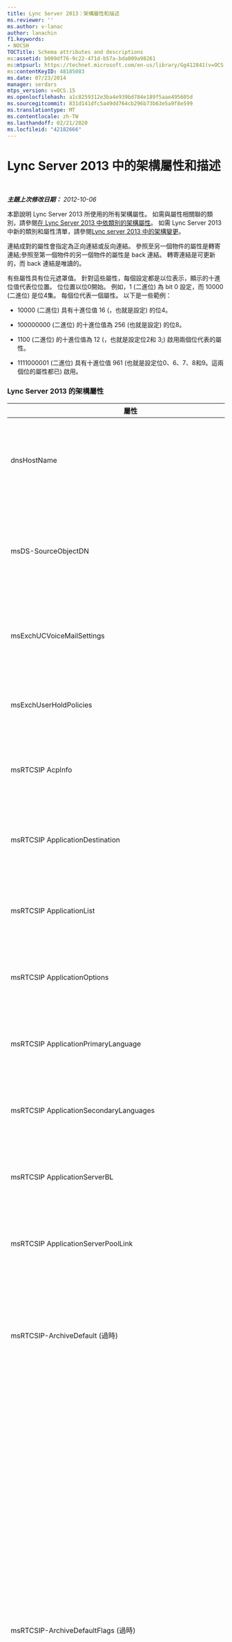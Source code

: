 ```yaml
---
title: Lync Server 2013：架構屬性和描述
ms.reviewer: ''
ms.author: v-lanac
author: lanachin
f1.keywords:
- NOCSH
TOCTitle: Schema attributes and descriptions
ms:assetid: b009df76-9c22-471d-b57a-bda009a98261
ms:mtpsurl: https://technet.microsoft.com/en-us/library/Gg412841(v=OCS.15)
ms:contentKeyID: 48185083
ms.date: 07/23/2014
manager: serdars
mtps_version: v=OCS.15
ms.openlocfilehash: a1c8259312e3ba4e939bd784e189f5aae495605d
ms.sourcegitcommit: 831d141dfc5a49dd764cb296b73b63e5a9f8e599
ms.translationtype: MT
ms.contentlocale: zh-TW
ms.lasthandoff: 02/21/2020
ms.locfileid: "42182666"
---
```

<div data-xmlns="http://www.w3.org/1999/xhtml">

<div class="topic" data-xmlns="http://www.w3.org/1999/xhtml" data-msxsl="urn:schemas-microsoft-com:xslt" data-cs="https://msdn.microsoft.com/">

<div data-asp="https://msdn2.microsoft.com/asp">

# <a name="schema-attributes-and-descriptions-in-lync-server-2013"></a>Lync Server 2013 中的架構屬性和描述

</div>

<div id="mainSection">

<div id="mainBody">

<span> </span>

_**主題上次修改日期：** 2012-10-06_

本節說明 Lync Server 2013 所使用的所有架構屬性。 如需與屬性相關聯的類別，請參閱[在 Lync Server 2013 中依類別的架構屬性](lync-server-2013-schema-attributes-by-class.md)。 如需 Lync Server 2013 中新的類別和屬性清單，請參閱[Lync server 2013 中的架構變更](lync-server-2013-schema-changes-in-lync-server-2013.md)。

連結成對的屬性會指定為正向連結或反向連結。 參照至另一個物件的屬性是轉寄連結;參照至第一個物件的另一個物件的屬性是 back 連結。 轉寄連結是可更新的，而 back 連結是唯讀的。

有些屬性具有位元遮罩值。 針對這些屬性，每個設定都是以位表示，顯示的十進位值代表位位置。 位位置以位0開始。 例如，1 (二進位) 為 bit 0 設定，而 10000 (二進位) 是位4集。 每個位代表一個屬性。 以下是一些範例：

  - 10000 (二進位) 具有十進位值 16 (，也就是設定) 的位4。

  - 100000000 (二進位) 的十進位值為 256 (也就是設定) 的位8。

  - 1100 (二進位) 的十進位值為 12 (，也就是設定位2和 3;) 啟用兩個位代表的屬性。

  - 1111000001 (二進位) 具有十進位值 961 (也就是設定位0、6、7、8和9。這兩個位的屬性都已) 啟用。

<div id="sectionSection0" class="section">

### <a name="schema-attributes-for-lync-server-2013"></a>Lync Server 2013 的架構屬性

<table>
<colgroup>
<col style="width: 33%" />
<col style="width: 33%" />
<col style="width: 33%" />
</colgroup>
<thead>
<tr class="header">
<th>屬性</th>
<th>描述</th>
<th>註解</th>
</tr>
</thead>
<tbody>
<tr class="odd">
<td><p>dnsHostName</p></td>
<td><p>現在與<strong>MsRTCSIP 集</strong>區及<strong>msRTCSIP MonitoringServer</strong>類別相關聯之 Active Directory 網域服務中的現有屬性。 此屬性會指定集區或監控伺服器的完整功能變數名稱 (FQDN) 。</p>
<p>每個區段的有效值為63個字元;整個 FQDN 的有效值為255個字元。</p></td>
<td><p>Microsoft Office Live 通訊伺服器2005中的新功能。</p></td>
</tr>
<tr class="even">
<td><p>msDS-SourceObjectDN</p></td>
<td><p>此屬性包含另一個樹系中物件的辨識名稱 (DN) 的字串標記法，該物件會對應至此物件。 此屬性用於通訊群組擴充和自動出勤。 此屬性是在 Windows Server 2003 R2 的預設 Active Directory 架構中定義的。</p>
<p>為了避免需要將 AD DS 升級為 Windows Server 2003 R2，Active Directory 架構準備會以此屬性定義延伸 Windows Server 2003 架構。</p></td>
<td><p>Microsoft Office 通訊伺服器2007的新增功能。</p></td>
</tr>
<tr class="odd">
<td><p>msExchUCVoiceMailSettings</p></td>
<td><p>此多重值屬性包含語音信箱設定。 此屬性與 Exchange 整合通訊 (UM) 共用。</p></td>
<td><p>Microsoft Lync Server 2010 中的新功能。</p></td>
</tr>
<tr class="even">
<td><p>msExchUserHoldPolicies</p></td>
<td><p>此多重值屬性包含適用于使用者之保留原則的識別碼。 保留原則會在保留期間保留使用者的信箱專案。 此屬性與 Exchange 2013 共用。</p></td>
<td><p>Lync Server 2013 的新增功能。</p></td>
</tr>
<tr class="odd">
<td><p>msRTCSIP AcpInfo</p></td>
<td><p>此屬性會儲存使用者的音訊會議提供者資訊。</p></td>
<td><p>Lync Server 2010 的新增功能。</p></td>
</tr>
<tr class="even">
<td><p>msRTCSIP ApplicationDestination</p></td>
<td><p>此屬性指向應用程式連絡人的信任服務專案。</p></td>
<td><p>Microsoft Office 通訊伺服器 2007 R2 中的新功能。</p></td>
</tr>
<tr class="odd">
<td><p>msRTCSIP ApplicationList</p></td>
<td><p>此屬性包含應用程式伺服器上的主控應用程式清單。</p></td>
<td><p>Office 通訊伺服器 2007 R2 中的新功能。</p></td>
</tr>
<tr class="even">
<td><p>msRTCSIP ApplicationOptions</p></td>
<td><p>此屬性會指定應用程式連絡人的選項。</p></td>
<td><p>Office 通訊伺服器 2007 R2 中的新功能。</p></td>
</tr>
<tr class="odd">
<td><p>msRTCSIP ApplicationPrimaryLanguage</p></td>
<td><p>此屬性包含應用程式連絡人的主要語言。</p></td>
<td><p>Office 通訊伺服器 2007 R2 中的新功能。</p></td>
</tr>
<tr class="even">
<td><p>msRTCSIP ApplicationSecondaryLanguages</p></td>
<td><p>此多重值屬性包含應用程式連絡人的次要語言。</p></td>
<td><p>Office 通訊伺服器 2007 R2 中的新功能。</p></td>
</tr>
<tr class="odd">
<td><p>msRTCSIP ApplicationServerBL</p></td>
<td><p>此屬性包含隸屬于此集區的應用程式伺服器清單。 此反向連結屬性的對應正向連結是<strong>msRTCSIP-ApplicationServerPoolLink</strong>。</p></td>
<td><p>Office 通訊伺服器 2007 R2 中的新功能。</p></td>
</tr>
<tr class="even">
<td><p>msRTCSIP ApplicationServerPoolLink</p></td>
<td><p>此屬性指向此應用程式伺服器所屬的集區。 這是轉寄連結。 對應的 [反向] 連結是<strong>msRTCSIP-ApplicationServerBL</strong>。</p></td>
<td><p>Office 通訊伺服器 2007 R2 中的新功能。</p></td>
</tr>
<tr class="odd">
<td><p>msRTCSIP-ArchiveDefault (過時) </p></td>
<td><p>-</p></td>
<td><p>在即時通訊伺服器2005中新增。</p>
<p>在 Office 通訊伺服器2007中已過時。</p></td>
</tr>
<tr class="even">
<td><p>msRTCSIP-ArchiveDefaultFlags (過時) </p></td>
<td><p>此屬性指定樹系界限內的全域預設值，以封存所有使用者通訊。 這是由封存代理程式層強制執行。 此屬性的值範圍如下：</p>
<ul>
<li><p><strong>TRUE</strong>：封存所有使用者</p></li>
<li><p><strong>FALSE</strong>：不封存所有使用者</p></li>
</ul>
<p>此屬性會在樹系界限內，全域控制如何封存內部網路中的使用者通訊。</p>
<p><strong>即時通訊伺服器2005行為 (現已撤銷) </strong></p>
<p>此屬性的值範圍如下：</p>
<ul>
<li><p>0：封存郵件本文 [位 0]</p></li>
<li><p>1：不要封存郵件本文 [位 0]</p></li>
</ul>
<p><strong>Office 通訊伺服器2007行為</strong></p>
<p>此屬性的值範圍如下：</p>
<ul>
<li><p>0： ArchiveFederationDefaultWithoutBody (撤銷) </p></li>
<li><p>1-2： ArchiveInternalCommunications</p></li>
<li><p>3-4： ArchiveFederatedCommunications</p></li>
<li><p>5： RecordPresenceRegistrations</p></li>
<li><p>6： RecordIMCallDetails</p></li>
<li><p>7： RecordGroupIMCallDetails</p></li>
<li><p>8： RecordFileTransferInstances</p></li>
<li><p>9： RecordAudioCallDetails</p></li>
<li><p>10： RecordVideoCallDetails</p></li>
<li><p>11： RecordRemoteAssistanceCallDetails</p></li>
<li><p>12： RecordApplicationSharingDetails</p></li>
<li><p>13： RecordMeetingInstantiations</p></li>
<li><p>14： RecordMeetingJoins</p></li>
<li><p>15： RecordDataJoins</p></li>
<li><p>16： RecordAVJoins</p></li>
</ul></td>
<td><p>在即時通訊伺服器2005中新增。</p>
<p>在 Lync Server 2010 中已過時。</p></td>
</tr>
<tr class="odd">
<td><p>msRTCSIP-ArchiveFederationDefault (過時) </p></td>
<td><p>-</p></td>
<td><p>在即時通訊伺服器2005中新增。</p>
<p>在 Office 通訊伺服器2007中已過時。</p></td>
</tr>
<tr class="even">
<td><p>msRTCSIP-ArchiveFederationDefaultFlags (過時) </p></td>
<td><p>-</p></td>
<td><p>在即時通訊伺服器2005中新增。</p>
<p>在 Office 通訊伺服器2007中已過時。</p></td>
</tr>
<tr class="odd">
<td><p>msRTCSIP ArchivingEnabled</p></td>
<td><p>此屬性是一種整數，用來控制是否要封存單一使用者的通訊的位欄位。 此控制項是由封存代理程式層強制執行。 它會標示為進行通用類別目錄複寫。</p>
<p>此屬性的範圍是單一使用者或連絡人特有的。 在 Lync Server 中)  (和關聯位位置的有效值如下：</p>
<ul>
<li><p>0：不封存 (未設定任何位) </p></li>
<li><p>1：已撤銷 (位位置 0) </p></li>
<li><p>2：已撤銷 (位位置 1) </p></li>
<li><p>4：封存內部通訊 (位位置 2) </p></li>
<li><p>8：封存同盟通訊 (位位置 3) </p></li>
</ul>
<p>Live 迅 Server 2005 中先前有效的值如下：</p>
<ul>
<li><p>0：使用依下列優先順序<strong>msRTCSIP-ArchiveDefault</strong>和<strong>msRTCSIP-ArchiveFederation</strong>所定義的預設值：</p>
<ul>
<li><p>1：封存</p></li>
<li><p>2：不要封存</p></li>
<li><p>3：不含郵件內文的封存</p></li>
</ul></li>
</ul></td>
<td><p>在即時通訊伺服器2005中新增。</p></td>
</tr>
<tr class="even">
<td><p>msRTCSIP-ArchivingServerData (過時) </p></td>
<td><p>此屬性保留供日後使用。</p></td>
<td><p>在 Lync Server 2010 中已過時。</p></td>
</tr>
<tr class="odd">
<td><p>msRTCSIP-ArchivingServerVersion (過時) </p></td>
<td><p>此屬性會定義封存服務的版本。 此屬性是隨每個官方產品發行增加的 monotonously 增加整數類型。 可能的有效值為：</p>
<ul>
<li><p>未定義： Live 通訊伺服器2003</p>
<p>                 Live Communications Server 2005</p>
<p>                 Live Communications Server 2005 with SP1</p></li>
<li><p>3： Office 通訊伺服器2007</p></li>
<li><p>4： Office 通訊伺服器 2007 R2</p></li>
</ul></td>
<td><p>Office 通訊伺服器2007的新增功能。</p>
<p>在 Lync Server 2010 中已過時。</p></td>
</tr>
<tr class="even">
<td><p>msRTCSIP BackEndServer</p></td>
<td><p>此屬性指定集區後端伺服器的 FQDN。 因為每個集區只能有一個後端伺服器，所以這是單一值屬性。</p>
<p>每個區段的有效值為63個字元;整個 FQDN 的有效值為255個字元。</p></td>
<td><p>在即時通訊伺服器2005中新增。</p></td>
</tr>
<tr class="odd">
<td><p>msRTCSIP ConferenceDirectoryHomePool</p></td>
<td><p>此屬性包含主控會議目錄之集區的識別碼。</p></td>
<td><p>Office 通訊伺服器 2007 R2 中的新功能。</p></td>
</tr>
<tr class="even">
<td><p>msRTCSIP ConferenceDirectoryId</p></td>
<td><p>此屬性包含會議目錄的識別碼。</p></td>
<td><p>Office 通訊伺服器 2007 R2 中的新功能。</p></td>
</tr>
<tr class="odd">
<td><p>msRTCSIP ConferenceDirectoryTargetPool</p></td>
<td><p>此屬性包含會議目錄移動所在集區的識別碼。</p></td>
<td><p>Office 通訊伺服器 2007 R2 中的新功能。</p></td>
</tr>
<tr class="even">
<td><p>msRTCSIP-預設值</p></td>
<td><p>這個 Boolean 屬性定義電話使用方式是否為預設使用量。 如果此屬性設定為<strong>TRUE</strong>，則系統會使用電話的預設值，且無法由系統管理員刪除。 如果此屬性設為<strong>FALSE</strong>，則可刪除使用方式。</p></td>
<td><p>Office 通訊伺服器2007的新增功能。</p></td>
</tr>
<tr class="odd">
<td><p>msRTCSIP DefaultCWAExternalURL</p></td>
<td><p>此屬性會識別組織外部使用者的 Communicator Web Access URL。</p></td>
<td><p>Office 通訊伺服器 2007 R2 中的新功能。</p></td>
</tr>
<tr class="even">
<td><p>msRTCSIP DefaultCWAInternalURL</p></td>
<td><p>此屬性會識別組織內部使用者的 Communicator Web Access URL。</p></td>
<td><p>Office 通訊伺服器 2007 R2 中的新功能。</p></td>
</tr>
<tr class="odd">
<td><p>msRTCSIP-DefaultLocationProfileLink (過時) </p></td>
<td><p>這個單一值屬性包含指派給它的位置設定檔類別物件 (DN) 的辨識名稱。</p>
<p>轉寄連結：<strong>連結 ID 11036</strong></p>
<p>對應的反向連結<strong>msRTCSIP-ServerReferenceBL</strong>。</p></td>
<td><p>在 Lync Server 2010 中已過時。</p></td>
</tr>
<tr class="even">
<td><p>msRTCSIP-DefaultPolicy (過時) </p></td>
<td><p>這個布林值屬性指定原則是否為預設原則。 原則是設定為<strong>TRUE</strong>時的預設原則。</p></td>
<td><p>Office 通訊伺服器2007的新增功能</p>
<p>在 Lync Server 2010 中已過時。</p></td>
</tr>
<tr class="odd">
<td><p>msRTCSIP-DefaultRouteToEdgeProxy (過時) </p></td>
<td><p>此屬性指定執行 Access Edge service 之 Edge Server 的 FQDN （如果可以直接存取），或指定執行 Access Edge service 之伺服器集區的硬體負載平衡器的 FQDN。 如果執行 Access Edge service 的伺服器只能透過一或多個 Director 存取，則此屬性會指定 FQDN，並選擇性地指定 Director 或硬體負載平衡器服務 Director 集區的埠號碼。</p>
<p>每個區段的有效值為63個字元;整個 FQDN 的有效值為255個字元。</p></td>
<td><p>在即時通訊伺服器2005中新增。</p>
<p>在 Lync Server 2010 中已過時。</p></td>
</tr>
<tr class="even">
<td><p>msRTCSIP-DefaultRouteToEdgeProxyPort (過時) </p></td>
<td><p>此屬性代表應該用來連線至執行 Access Edge service 之伺服器的埠號碼。</p>
<p>有效的值是指定要使用的埠的整數值。 預設值為5061。</p></td>
<td><p>在即時通訊伺服器2005中新增。</p>
<p>在 Lync Server 2010 中已過時。</p></td>
</tr>
<tr class="odd">
<td><p>msRTCSIP-DefPresenceSubscriptionTimeout (過時) </p></td>
<td><p>此屬性代表預設的目前狀態訂閱超時期間。</p></td>
<td><p>在 Lync Server 2010 中已過時。</p></td>
</tr>
<tr class="even">
<td><p>msRTCSIP-DefRegistrationTimeout (過時) </p></td>
<td><p>此屬性代表預設的註冊超時視窗。</p></td>
<td><p>在 Lync Server 2010 中已過時。</p></td>
</tr>
<tr class="odd">
<td><p>msRTCSIP-DefRoamingDataSubscriptionTimeout (過時) </p></td>
<td><p>此屬性代表預設的漫遊資料訂閱超時視窗。</p></td>
<td><p>在 Lync Server 2010 中已過時。</p></td>
</tr>
<tr class="even">
<td><p>msRTCSIP DeploymentLocator</p></td>
<td><p>此屬性會用於分割的網域拓撲，並包含完整功能變數名稱 (FQDN) 。</p></td>
<td><p>Lync Server 2010 的新增功能。</p></td>
</tr>
<tr class="odd">
<td><p>msRTCSIP-Description (過時) </p></td>
<td><p>這個單一值的 UNICODE 字串屬性包含此電話路由或正常化規則的易記描述。</p></td>
<td><p>Office 通訊伺服器2007的新增功能。</p>
<p>在 Lync Server 2010 中已過時。</p></td>
</tr>
<tr class="even">
<td><p>msRTCSIP DomainData</p></td>
<td><p>此屬性保留供日後使用。</p></td>
<td><p>-</p></td>
</tr>
<tr class="odd">
<td><p>msRTCSIP-DomainName</p></td>
<td><p>此屬性代表針對註冊機構所設定的網域。</p></td>
<td><p>-</p></td>
</tr>
<tr class="even">
<td><p>msRTCSIP EdgeProxyData</p></td>
<td><p>此屬性保留供日後使用。</p></td>
<td><p>在即時通訊伺服器2005中新增。</p></td>
</tr>
<tr class="odd">
<td><p>msRTCSIP EdgeProxyFQDN</p></td>
<td><p>此屬性指定執行 Access Edge service 之伺服器的 FQDN。</p>
<p>每個區段的有效值為63個字元;整個 FQDN 的有效值為255個字元。</p></td>
<td><p>在即時通訊伺服器2005中新增。</p></td>
</tr>
<tr class="even">
<td><p>msRTCSIP-EnableBestEffortNotify (過時) </p></td>
<td><p>此屬性會控制伺服器是否會產生最佳的努力，以回應用戶端的訂閱要求 (BENOTIFY) 要求，而不是通知要求。 BENOTIFY 是對訂閱通知握手的效能擴充擴充，伺服器會產生 BENOTIFY 要求，而不是一般通知要求。 效能好處是 BENOTIFY 要求不需要用戶端的 200 OK 回應，因為 NOTIFY 要求會執行。</p>
<p>有效值為<strong>TRUE</strong>或<strong>FALSE</strong>。</p>
<div>

> [!NOTE]  
> 即時通訊伺服器2003不支援 BENOTIFY 要求。 若要與使用 live 迅 Server 2005 和協力廠商伺服器上執行的即時通訊伺服器2003伺服器 API 撰寫的伺服器應用程式互動，可將其值設為<STRONG>FALSE</STRONG>，以停用 BENOTIFY 要求。 BENOTIFY 目前不屬於 IETF (網際網路工程工作小組) SIP 標準化處理常式。


</div></td>
<td><p>在即時通訊伺服器2005中新增。</p>
<p>在 Lync Server 2010 中已過時。</p></td>
</tr>
<tr class="odd">
<td><p>msRTCSIP-EnableFederation (過時) </p></td>
<td><p>此屬性是一種全域參數，由 IT 系統管理員用來設定是否允許使用者與其他組織的使用者進行通訊。 它可讓系統管理員覆寫個別使用者的<strong>FederationEnabled</strong>屬性。 此屬性可用來協助保護內部網路免受來自公司的蠕蟲、病毒或目標攻擊可能造成的網際網路攻擊。</p>
<p>有效值 (和相關聯的位位置) 如下：</p>
<ul>
<li><p>1：啟用公用 IM 連線 (位位置 0) </p></li>
<li><p>2：保留 (位位置 1) </p></li>
<li><p>4：保留 (位位置 2) </p></li>
<li><p>8：保留 (位位置 3) </p></li>
<li><p>16：已啟用遠端呼叫控制 [電話語音] (位位置 4) </p></li>
<li><p>64： AllowOrganizeMeetingWithAnonymousParticipants (允許使用者邀請匿名使用者加入會議 (位位置 6) </p></li>
<li><p>128： UCEnabled (為使用者啟用整合通訊)  (位位置 7) </p></li>
<li><p>256： EnabledForEnhancedPresence (啟用使用者的公用 IM 連線)  (位位置 8) </p></li>
<li><p>512： RemoteCallControlDualMode (位位置 9) </p></li>
</ul></td>
<td><p>在即時通訊伺服器2005中新增。</p>
<p>在 Lync Server 2010 中已過時。</p></td>
</tr>
<tr class="even">
<td><p>msRTCSIP EnterpriseServices</p></td>
<td><p>此屬性會指出是否在指定的伺服器上載入企業服務。</p></td>
<td><p>-</p></td>
</tr>
<tr class="odd">
<td><p>msRTCSIP ExtensionData</p></td>
<td><p>此屬性保留供日後使用。</p></td>
<td><p>-</p></td>
</tr>
<tr class="even">
<td><p>msRTCSIP ExternalAccessCode</p></td>
<td><p>此屬性包含外部存取的撥號代碼。</p></td>
<td><p>Office 通訊伺服器 2007 R2 中的新功能。</p></td>
</tr>
<tr class="odd">
<td><p>msRTCSIP FederationEnabled</p></td>
<td><p>此屬性控制是否為單一使用者啟用同盟。 它會由企業服務層強制執行。 它會標示為進行通用類別目錄複寫。</p>
<p>有效值為<strong>TRUE</strong>或<strong>FALSE</strong>。</p></td>
<td><p>在即時通訊伺服器2005中新增。</p></td>
</tr>
<tr class="even">
<td><p>msRTCSIP-FrontEndServers</p></td>
<td><p>此屬性是與集區相關聯之所有 Enterprise Edition 伺服器的功能變數名稱的多重值清單。</p>
<p>反向連結：<strong>連結 ID 11023</strong></p>
<p>此反向連結的對應正向連結是<strong>msRTCSIP-PoolAddress</strong>。</p></td>
<td><p>在即時通訊伺服器2005中新增。</p></td>
</tr>
<tr class="odd">
<td><p>msRTCSIP-Gateways (過時) </p></td>
<td><p>這個多重值字串屬性包含每個閘道)  (的閘道和埠清單。</p></td>
<td><p>在 Lync Server 2010 中已過時。</p></td>
</tr>
<tr class="even">
<td><p>msRTCSIP-GlobalSettingsData (過時) </p></td>
<td><p>此屬性會儲存 [名稱：值] 配對。 已定義的 name： value 對適用于<strong>允許輪詢顯示狀態</strong>設定。</p></td>
<td><p>在 Lync Server 2010 中已過時。</p></td>
</tr>
<tr class="odd">
<td><p>msRTCSIP-GroupingID</p></td>
<td><p>此屬性是群組的唯一識別碼，可用來群組通訊錄專案。</p></td>
<td><p>Lync Server 2010 的新增功能。</p></td>
</tr>
<tr class="even">
<td><p>msRTCSIP-HomeServer (過時) </p></td>
<td><p>-</p></td>
<td><p>Live 通訊伺服器2003中的新增功能 (未使用) 。</p>
<p>在即時通訊伺服器2005中已過時。</p></td>
</tr>
<tr class="odd">
<td><p>msRTCSIP-HomeServerString (過時) </p></td>
<td><p>-</p></td>
<td><p>在即時通訊伺服器2003中新增。</p>
<p>在即時通訊伺服器2005中已過時。</p></td>
</tr>
<tr class="even">
<td><p>msRTCSIP-HomeUsers (過時) </p></td>
<td><p>-</p></td>
<td><p>Live 通訊伺服器2003中的新增功能 (未使用) 。</p>
<p>在即時通訊伺服器2005中已過時。</p></td>
</tr>
<tr class="odd">
<td><p>msRTCSIP InternetAccessEnabled</p></td>
<td><p>此屬性控制是否單一使用者啟用外部使用者存取。 它會由企業服務層強制執行。 它會標示為進行通用類別目錄複寫。</p>
<p>有效值為<strong>TRUE</strong>或<strong>FALSE</strong>。</p></td>
<td><p>在即時通訊伺服器2005中新增。</p></td>
</tr>
<tr class="even">
<td><p>msRTCSIP-IsMaster (過時) </p></td>
<td><p>-</p></td>
<td><p>即時通訊伺服器2003中的新功能</p>
<p>在即時通訊伺服器2005中已過時。</p></td>
</tr>
<tr class="odd">
<td><p>msRTCSIP 線</p></td>
<td><p>這個單一值屬性包含裝置識別碼 (使用者控制之電話的 SIP URI 或電話 URI，以供 Lync 用於電話語音) 使用。 此屬性標示為進行通用類別目錄複寫，而且已編制索引。 如果使用者已啟用 Enterprise Voice，則此屬性會儲存為 e.164 的使用者電話號碼版本（164）。</p></td>
<td><p>Microsoft Office Live 通訊伺服器2005與 SP1 的新增功能</p></td>
</tr>
<tr class="even">
<td><p>msRTCSIP LineServer</p></td>
<td><p>這個單一值屬性包含 CSTA-SIP 閘道伺服器的 SIP URI。 此屬性標示為通用類別目錄複寫，但沒有編制索引。</p></td>
<td><p>Microsoft Office Live 通訊伺服器2005與 SP1 的新增功能</p></td>
</tr>
<tr class="odd">
<td><p>msRTCSIP-LocalNormalizationData (過時) </p></td>
<td><p>此屬性保留供日後使用。</p></td>
<td><p>Office 通訊伺服器2007的新增功能。</p>
<p>在 Lync Server 2010 中已過時。</p></td>
</tr>
<tr class="even">
<td><p>msRTCSIP-LocalNormalizationLinks (過時) </p></td>
<td><p>此多重值屬性包含本機正規化辨別名稱的清單，這些名稱是 (DN) 與此位置設定檔相關聯。 此屬性的類型是 DN 二進位。 位置設定檔和本機正規化規則之間有一對多的關聯性。 本機正規化 DNs 清單的順序必須依管理員所指定的順序來維護。 順序保留是由 DN 二進位的二進位部分所維護，它會指定順序索引。</p>
<p>轉寄連結：<strong>連結 ID 11034</strong></p>
<p>此 forward link 屬性的對應反向連結是<strong>msRTCSIP-LocationProfileBL</strong>。</p></td>
<td><p>Office 通訊伺服器2007的新增功能。</p>
<p>在 Lync Server 2010 中已過時。</p></td>
</tr>
<tr class="odd">
<td><p>msRTCSIP LocalNormalizationOptions</p></td>
<td><p>此屬性包含正常化規則的選項清單。</p></td>
<td><p>Office 通訊伺服器 2007 R2 中的新功能。</p></td>
</tr>
<tr class="even">
<td><p>msRTCSIP-LocationName (過時) </p></td>
<td><p>這個單一值屬性包含位置設定檔的易記名稱，表示此設定檔所代表的位置。 因為可以有多個位置設定檔，所以系統管理員需要一種方式來區分不同的設定檔。</p></td>
<td><p>Office 通訊伺服器2007的新增功能。</p>
<p>在 Lync Server 2010 中已過時。</p></td>
</tr>
<tr class="odd">
<td><p>msRTCSIP-locationProfileBL (過時) </p></td>
<td><p>此多重值屬性包含位置設定檔辨別名稱的清單。 此屬性指定指向一或多個位置設定檔的後退連結。</p>
<p>反向連結：<strong>連結 ID 11035</strong></p>
<p>此屬性會對應至 [轉寄] 連結<strong>msRTCSIP-LocalNormalizationLinks</strong>。</p></td>
<td><p>Office 通訊伺服器2007的新增功能。</p>
<p>在 Lync Server 2010 中已過時。</p></td>
</tr>
<tr class="even">
<td><p>msRTCSIP-LocationProfileData (過時) </p></td>
<td><p>此屬性保留供日後使用。</p></td>
<td><p>Office 通訊伺服器2007的新增功能。</p>
<p>在 Lync Server 2010 中已過時。</p></td>
</tr>
<tr class="odd">
<td><p>msRTCSIP LocationProfileOptions</p></td>
<td><p>此屬性包含位置設定檔的選項。</p></td>
<td><p>Office 通訊伺服器 2007 R2 中的新功能。</p></td>
</tr>
<tr class="even">
<td><p>msRTCSIP MappingContact</p></td>
<td><p>此多重值屬性包含應用程式連絡人的清單。</p></td>
<td><p>Office 通訊伺服器 2007 R2 中的新功能。</p></td>
</tr>
<tr class="odd">
<td><p>msRTCSIP MappingLocation</p></td>
<td><p>此多重值屬性包含位置設定檔的清單。</p></td>
<td><p>Office 通訊伺服器 2007 R2 中的新功能。</p></td>
</tr>
<tr class="even">
<td><p>msRTCSIP-MaxNumOutstandingSearchPerServer (過時) </p></td>
<td><p>此屬性代表每個伺服器上的未完成搜尋要求數目上限。</p></td>
<td><p>在 Lync Server 2010 中已過時。</p></td>
</tr>
<tr class="odd">
<td><p>msRTCSIP-MaxNumSubscriptionsPerUser (過時) </p></td>
<td><p>此屬性代表每位使用者的訂閱數目上限。</p></td>
<td><p>在 Lync Server 2010 中已過時。</p></td>
</tr>
<tr class="even">
<td><p>msRTCSIP-MaxPresenceSubscriptionTimeout (過時) </p></td>
<td><p>此屬性代表 [訂閱超時] 視窗的最大值。</p></td>
<td><p>在 Lync Server 2010 中已過時。</p></td>
</tr>
<tr class="odd">
<td><p>msRTCSIP-MaxRegistrationsTimeout (過時) </p></td>
<td><p>此屬性代表 [註冊超時] 視窗的最大值。</p></td>
<td><p>在 Lync Server 2010 中已過時。</p></td>
</tr>
<tr class="even">
<td><p>msRTCSIP-MaxRoamingDataSubscriptionTimeout (過時) </p></td>
<td><p>此屬性代表最大的漫遊資料訂閱超時視窗。</p></td>
<td><p>在 Lync Server 2010 中已過時。</p></td>
</tr>
<tr class="odd">
<td><p>msRTCSIP MCUData</p></td>
<td><p>此屬性保留供日後使用。</p></td>
<td><p>Office 通訊伺服器2007的新增功能。</p></td>
</tr>
<tr class="even">
<td><p>msRTCSIP-MCUFactoryAddress</p></td>
<td><p>此屬性是電腦類別下的服務控制點屬性，可指定回其所屬的 multipoint 控制項單位 (MCU) 的連結。 這種服務控制點和屬性是針對每家 Microsoft MCU 而建立的。 每個 Microsoft MCU 都必須尋找所屬集區的後端伺服器，以便從該伺服器中取得集區層級設定。</p>
<p>此屬性的值是 MCU 工廠 (DN) 的辨別名稱。 這是單一值屬性，並標示為進行通用類別目錄複寫。</p>
<p>轉寄連結：<strong>連結 ID 11026</strong></p>
<p>此 forward link 屬性的對應反向連結是<strong>msRTCSIP-MCUServers</strong>。</p></td>
<td><p>Office 通訊伺服器2007的新增功能。</p></td>
</tr>
<tr class="odd">
<td><p>msRTCSIP MCUFactoryData</p></td>
<td><p>這是多字串保留屬性。 儲存在此屬性中的設定會以名稱 = 值一組來表示。 目前定義的 name = 值組為：</p>
<ul>
<li><p>FactoryURL = &lt; URL&gt;</p></li>
</ul></td>
<td><p>Office 通訊伺服器2007的新增功能。</p></td>
</tr>
<tr class="even">
<td><p>msRTCSIP-MCUFactoryPath</p></td>
<td><p>這是單一值屬性，包含與集區相關聯之單一 MCU 工廠 (DN) 的辨識名稱。</p>
<p>轉寄連結：<strong>連結 ID 11024</strong></p>
<p>此 forward link 屬性的對應反向連結是<strong>msRTCSIP-PoolAddresses</strong>。</p></td>
<td><p>Office 通訊伺服器2007的新增功能。</p></td>
</tr>
<tr class="odd">
<td><p>msRTCSIP MCUFactoryProviderID</p></td>
<td><p>此屬性是單一值字串，用來指定 MCU 工廠提供者的 GUID。 根據 GUID 值，MCU 出廠過程會決定是否要為此 MCU 類型服務。 如果 GUID 值為<strong>{F0810510-424F-46ef-84FE-6CC720DF1791}</strong>，則預設會在 Lync Server 中使用 MCU factory 程式 () 將會處理該流程。 對於任何其他 GUID 值，MCU 工廠處理常式將不會為 MCU 類型提供服務。</p></td>
<td><p>Office 通訊伺服器2007的新增功能。</p></td>
</tr>
<tr class="even">
<td><p>msRTCSIP-MCUServers</p></td>
<td><p>此屬性是多值的辨識名稱清單 (DN) 。 此屬性包含與這個 MCU 工廠相關聯之相同類型及廠商的所有 MCU 伺服器清單。 每個區段的有效值為63個字元;整個 FQDN 的有效值為255個字元。</p>
<p>反向連結：連結 ID 11027</p>
<p>此反向連結的對應正向連結是<strong>msRTCSIP-MCUFactoryAddress</strong>。</p></td>
<td><p>Office 通訊伺服器2007的新增功能。</p></td>
</tr>
<tr class="odd">
<td><p>msRTCSIP MCUType</p></td>
<td><p>此屬性是單一值字串，用來指定 MCU 可以處理的媒體。</p>
<p>支援的有效類型包括：</p>
<ul>
<li><p>會議</p></li>
<li><p>音訊-影片</p></li>
<li><p>聊天</p></li>
<li><p>電話會議</p></li>
</ul></td>
<td><p>Office 通訊伺服器2007的新增功能。</p></td>
</tr>
<tr class="even">
<td><p>msRTCSIP MCUVendor</p></td>
<td><p>此屬性是單一值字串，用來指定 MCU 廠商的名稱。 所有 Microsoft MCUs 都會將此屬性指定為<strong>Microsoft Corporation</strong>。</p></td>
<td><p>Office 通訊伺服器2007的新增功能。</p></td>
</tr>
<tr class="odd">
<td><p>msRTCSIP-MeetingFlags (過時) </p></td>
<td><p>此屬性會定義針對所有使用者或連絡人物件全域啟用的不同會議選項。 此屬性是整數類型的位元遮罩值。</p>
<p>有效值 (和相關聯的位位置) 如下：</p>
<ul>
<li><p>0： AllowOrganizeMeetingWithAnonymousParticipants 為 None (不允許使用者邀請匿名使用者加入會議)  (未設定 bits) </p></li>
<li><p>4： AllowOrganizeMeetingWithAnonymousParticipants 每個人 (允許所有使用者邀請匿名使用者加入會議)  (位位置 2) </p></li>
<li><p>8： AllowOrganizeMeetingWithAnonymousParticipants UsePerUserSetting (允許使用者以每位使用者的使用者邀請匿名使用者為會議設定)  (位位置 3) </p></li>
<li><p>16： UserPerUserMeetingPolicy (的會議原則是針對每位使用者定義)  (位位置 4) </p></li>
</ul></td>
<td><p>Office 通訊伺服器2007的新增功能。</p>
<p>在 Lync Server 2010 中已過時。</p></td>
</tr>
<tr class="even">
<td><p>msRTCSIP-MeetingPolicy (過時) </p></td>
<td><p>此屬性指定系統管理員為此使用者指派成單一值屬性的原則 (DN) 辨別名稱。</p></td>
<td><p>Office 通訊伺服器2007的新增功能。</p>
<p>在 Lync Server 2010 中已過時。</p></td>
</tr>
<tr class="odd">
<td><p>msRTCSIP-MinPresenceSubscriptionTimeout (過時) </p></td>
<td><p>此屬性代表最小顯示狀態訂閱超時視窗。</p></td>
<td><p>在 Lync Server 2010 中已過時。</p></td>
</tr>
<tr class="even">
<td><p>msRTCSIP-MinRegistrationTimeout (過時) </p></td>
<td><p>此屬性代表 [註冊超時] 視窗的最小值。</p></td>
<td><p>Office 通訊伺服器2007的新增功能。</p>
<p>在 Lync Server 2010 中已過時。</p></td>
</tr>
<tr class="odd">
<td><p>msRTCSIP-MinRoamingDataSubscriptionTimeout (過時) </p></td>
<td><p>此屬性代表最小的漫遊資料訂閱超時視窗。</p></td>
<td><p>Office 通訊伺服器2007的新增功能。</p>
<p>在 Lync Server 2010 中已過時。</p></td>
</tr>
<tr class="even">
<td><p>msRTCSIP MirrorBackEndServer</p></td>
<td><p>此屬性用來儲存前端集區所使用的鏡像 SQL Server 後端。</p></td>
<td><p>Lync Server 2013 的新增功能。</p></td>
</tr>
<tr class="odd">
<td><p>msRTCSIP MobilityFlags</p></td>
<td><p>此屬性包含定義行動性設定的選項和旗標。</p></td>
<td><p>Office 通訊伺服器 2007 R2 中的新功能。</p></td>
</tr>
<tr class="even">
<td><p>msRTCSIP MobilityPolicy</p></td>
<td><p>此屬性包含行動性原則物件的 DN。</p></td>
<td><p>Office 通訊伺服器 2007 R2 中的新功能。</p></td>
</tr>
<tr class="odd">
<td><p>msRTCSIP-NumDevicesPerUser (過時) </p></td>
<td><p>此屬性代表允許的裝置數目，使用者可以在這些裝置上登錄 SIP 通訊並訂閱顯示狀態。</p></td>
<td><p>Office 通訊伺服器2007的新增功能。</p>
<p>在 Lync Server 2010 中已過時。</p></td>
</tr>
<tr class="even">
<td><p>msRTCSIP OptionFlags</p></td>
<td><p>此屬性會指定為 user 或 contact 物件啟用的選項。 此屬性是整數類型的位元遮罩值。 每個選項都是以位表示。 此屬性標示為進行通用類別目錄複寫。</p>
<p>有效值 (和相關聯的位位置) 如下：</p>
<ul>
<li><p>1：啟用公用立即訊息 (IM) connectivity (位位置 0) </p></li>
<li><p>2：保留 (位位置 1) </p></li>
<li><p>4：保留 (位位置 2) </p></li>
<li><p>8：保留 (位位置 3) </p></li>
<li><p>16：已啟用遠端呼叫控制 [電話語音] (位位置 4) </p></li>
<li><p>64： AllowOrganizeMeetingWithAnonymousParticipants (允許使用者邀請匿名使用者加入會議 (位位置 6) </p></li>
<li><p>128： UCEnabled (啟用使用者的 UC)  (位位置 7) </p></li>
<li><p>256： EnabledForEnhancedPresence (啟用使用者的公用 IM 連線)  (位位置 8) </p></li>
<li><p>512： RemoteCallControlDualMode (位位置 9) </p></li>
</ul></td>
<td><p>使用 SP1 即時通訊伺服器2005中的新功能。</p></td>
</tr>
<tr class="odd">
<td><p>msRTCSIP-OriginatorSID</p></td>
<td><p>在資源與中央樹系拓撲中，會使用此屬性來啟用單一登入時，當使用者從 Windows NT 伺服器主體帳戶 ObjectSID 至此屬性時，會將此屬性複製到資源或中央樹系中對應的使用者或連絡人物件的此屬性。 Communicator Web Access 使用此屬性或使用者的 ObjectSID 在 AD DS 中搜尋使用者。 此屬性標示為進行通用類別目錄複寫。</p></td>
<td><p>-</p></td>
</tr>
<tr class="even">
<td><p>msRTCSIP OwnerUrn</p></td>
<td><p>此屬性是應用程式連絡人擁有者的統一資源名稱 (URN) 。</p></td>
<td><p>Lync Server 2010 的新增功能。</p></td>
</tr>
<tr class="odd">
<td><p>msRTCSIP-Pattern (過時) </p></td>
<td><p>這個單一值字串屬性包含的模式，用來比對 e.164 格式的撥號號碼。 如果撥號號碼符合此模式，就會將轉譯套用至撥號號碼。</p></td>
<td><p>Office 通訊伺服器2007的新增功能。</p>
<p>在 Lync Server 2010 中已過時。</p></td>
</tr>
<tr class="even">
<td><p>msRTCSIP-PhoneRouteBL (過時) </p></td>
<td><p>此多重值屬性包含電話路由辨別名稱 (DN) 清單。 此屬性指定指向一或多個電話路由的反向連結。</p>
<p>反向連結：<strong>連結 ID 11033</strong></p>
<p>此屬性會對應至 [轉寄] 連結<strong>msRTCSIP-RouteUsageLinks</strong>。</p></td>
<td><p>Office 通訊伺服器2007的新增功能。</p>
<p>在 Lync Server 2010 中已過時。</p></td>
</tr>
<tr class="odd">
<td><p>msRTCSIP-PhoneRouteData (過時) </p></td>
<td><p>此屬性保留供日後使用。</p></td>
<td><p>在 Lync Server 2010 中已過時。</p></td>
</tr>
<tr class="even">
<td><p>msRTCSIP-PhoneRouteName (過時) </p></td>
<td><p>這個單一值的 UNICODE 字串屬性可指定電話路由的易記名稱，以便系統管理員輕易參考該名稱。</p></td>
<td><p>在 Lync Server 2010 中已過時。</p></td>
</tr>
<tr class="odd">
<td><p>msRTCSIP-PhoneUsageData (過時) </p></td>
<td><p>此屬性保留供日後使用。</p></td>
<td><p>Office 通訊伺服器2007的新增功能。</p>
<p>在 Lync Server 2010 中已過時。</p></td>
</tr>
<tr class="even">
<td><p>msRTCSIP-PolicyContent (過時) </p></td>
<td><p>此屬性是單一值的 Unicode 字串。 這個字串屬性包含 XML 格式的原則定義。 XML 架構定義在不同的原則類型中是通用的，每個原則類型的設定值都各不相同。</p>
<p>XML 架構定義 (XSD) 定義如下：</p>
<pre><code>&lt;?xml version=&quot;1.0&quot; encoding=&quot;utf-8&quot;?&gt;
&lt;xs:schema id=&quot;instance&quot; xmlns=&quot;&quot; xmlns:xs=&quot;http://www.w3.org/2001/XMLSchema&quot; xmlns:msdata=&quot;urn:schemas-microsoft-com:xml-msdata&quot;&gt;
  &lt;xs:element name=&quot;instance&quot; msdata:IsDataSet=&quot;true&quot;&gt;
    &lt;xs:complexType&gt;
      &lt;xs:choice maxOccurs=&quot;unbounded&quot;&gt;
        &lt;xs:element name=&quot;property&quot; nillable=&quot;true&quot;&gt;
          &lt;xs:complexType&gt;
            &lt;xs:simpleContent msdata:ColumnName=&quot;property_Text&quot; msdata:Ordinal=&quot;1&quot;&gt;
              &lt;xs:extension base=&quot;xs:string&quot;&gt;
                &lt;xs:attribute name=&quot;name&quot; type=&quot;xs:string&quot; /&gt;
              &lt;/xs:extension&gt;
            &lt;/xs:simpleContent&gt;
          &lt;/xs:complexType&gt;
        &lt;/xs:element&gt;
      &lt;/xs:choice&gt;
    &lt;/xs:complexType&gt;
  &lt;/xs:element&gt;
&lt;/xs:schema&gt;</code></pre></td>
<td><p>Office 通訊伺服器2007的新增功能。</p>
<p>在 Lync Server 2010 中已過時。</p></td>
</tr>
<tr class="odd">
<td><p>msRTCSIP-PolicyData (過時) </p></td>
<td><p>此屬性保留供日後使用。</p></td>
<td><p>Office 通訊伺服器2007的新增功能。</p>
<p>在 Lync Server 2010 中已過時。</p></td>
</tr>
<tr class="even">
<td><p>msRTCSIP-PolicyType (過時) </p></td>
<td><p>這個單一值的 Unicode 字串屬性包含原則類型。 有效的原則類型如下：</p>
<ul>
<li><p>會議</p></li>
<li><p>電話</p></li>
</ul></td>
<td><p>Office 通訊伺服器2007的新增功能。</p>
<p>在 Lync Server 2010 中已過時。</p></td>
</tr>
<tr class="odd">
<td><p>msRTCSIP-PoolAddress</p></td>
<td><p>此屬性指定的連結會傳回電腦所屬的集區。 不論電腦正在執行 Standard Edition 還是 Lync Server Enterprise Edition，都設定此屬性。 此屬性標示為進行通用類別目錄複寫。</p>
<p>有效的值是集區的功能變數名稱。</p>
<p>轉寄連結：<strong>連結 ID 11022</strong></p>
<p>此 forward link 屬性的對應反向連結是<strong>msRTCSIP-FrontEndServers</strong>。</p></td>
<td><p>在即時通訊伺服器2005中新增。</p></td>
</tr>
<tr class="even">
<td><p>msRTCSIP-PoolAddresses</p></td>
<td><p>此多重值屬性包含與 MCU 工廠關聯之集區 (DN) 的辨識名稱清單。</p>
<p>反向連結：<strong>連結 ID 11025</strong></p>
<p>此反向連結的對應正向連結是<strong>msRTCSIP-MCUFactoryPath</strong>。</p></td>
<td><p>Office 通訊伺服器2007的新增功能。</p></td>
</tr>
<tr class="odd">
<td><p>msRTCSIP PoolData</p></td>
<td><p>此屬性保留供日後使用。</p></td>
<td><p>使用 SP1 即時通訊伺服器2005中的新功能。</p></td>
</tr>
<tr class="even">
<td><p>msRTCSIP PoolDisplayName</p></td>
<td><p>此屬性會指定管理主控台所顯示集區的任意名稱。 系統管理員可以變更此名稱。</p>
<p>有效的值是代表集區名稱的字串。</p></td>
<td><p>在即時通訊伺服器2005中新增。</p></td>
</tr>
<tr class="odd">
<td><p>msRTCSIP PoolDomainFQDN</p></td>
<td><p>此屬性是單一值字串值。 當此屬性的值為時，如果系統管理員想要建立前端集區的 FQDN 不符合建立前端集區的 Active Directory 網域結構，則此屬性的值會代表集區的網域 FQDN (例如，SIP 命名空間會從網域名稱系統中脫離 (DNS) 命名空間) 。</p>
<p>建議您將前端集區域 FQDN 對應到功能變數名稱部分，以作為集區所在的 Active Directory 網域。 因此，當此屬性沒有任何值時，前端集區 FQDN 會預設為 Active Directory 功能變數名稱結構（由<strong>dnsHostName</strong>屬性工作表示）。</p></td>
<td><p>Office 通訊伺服器2007的新增功能。</p></td>
</tr>
<tr class="even">
<td><p>msRTCSIP PoolFunctionality</p></td>
<td><p>所有與集區相關聯之 Lync Server、Enterprise Edition Server 的功能變數名稱的多重值清單。 Type integer 的此屬性可定義集區是否可以立即訊息 (IM) 和目前狀態，以及會議。</p>
<p>可能的有效值類型如下：</p>
<ul>
<li><p>未定義： IM 和目前狀態服務 (即時通訊伺服器2005和 2003) </p></li>
<li><p>1： IM 和目前狀態服務 (Lync Server) </p></li>
<li><p>2： IM 及目前狀態和會議服務 (Lync Server) </p></li>
</ul></td>
<td><p>Office 通訊伺服器2007的新增功能。</p></td>
</tr>
<tr class="odd">
<td><p>msRTCSIP PoolType</p></td>
<td><p>此屬性會指定伺服器集區是否正在執行 Standard Edition server 或 Enterprise Edition server。 此屬性是整數類型的位元遮罩值。 每個選項都是以位表示。</p>
<p>有效值 (和相關聯的位位置) 如下：</p>
<ul>
<li><p>1： Standard Edition server，主控使用者 (位位置 0) </p></li>
<li><p>2： Enterprise Edition 伺服器，主控使用者 (位位置 1) </p></li>
<li><p>4： Standard Edition server，主控應用程式 (位位置 2) </p></li>
<li><p>8： Enterprise Edition 伺服器，主控應用程式 (位位置 3) </p></li>
</ul>
<p>因為 Lync Server 不支援僅裝載應用程式的集區，所以唯一有效的值如下：</p>
<ul>
<li><p>5： Standard Edition server，主控使用者和應用程式 (位位置0和 2) </p></li>
<li><p>10： Enterprise Edition 伺服器，主控使用者和應用程式 (位位置1和 3) </p></li>
</ul></td>
<td><p>在即時通訊伺服器2005中新增。</p></td>
</tr>
<tr class="even">
<td><p>msRTCSIP PoolVersion</p></td>
<td><p>此屬性會定義集區的版本。 它是一種每一主要產品版本遞增的整數類型。</p>
<p>可能的有效值類型如下：</p>
<ul>
<li><p>0： Live 通訊伺服器2003</p></li>
<li><p>1： Live 通訊伺服器2005</p></li>
<li><p>2： Live 通訊伺服器2005與 SP1</p></li>
<li><p>3： Office 通訊伺服器2007</p></li>
<li><p>4： Office 通訊伺服器 2007 R2</p></li>
<li><p>5： Lync Server 2010</p></li>
</ul></td>
<td><p>即時通訊伺服器2005與 SP1。</p></td>
</tr>
<tr class="odd">
<td><p>msRTCSIP PresenceFlags</p></td>
<td><p>此屬性包含定義顯示狀態設定的選項和旗標。</p></td>
<td><p>Office 通訊伺服器 2007 R2 中的新功能。</p></td>
</tr>
<tr class="even">
<td><p>msRTCSIP Microsoft.rtc.management.writableconfig.policy.presence.presencepolicy</p></td>
<td><p>此屬性包含目前狀態原則物件的 DN。</p></td>
<td><p>Office 通訊伺服器 2007 R2 中的新功能。</p></td>
</tr>
<tr class="odd">
<td><p>msRTCSIP-PrimaryHomeServer</p></td>
<td><p>此屬性可讓使用者或連絡人進行 SIP 訊息。 因為在中央樹系拓撲中，連絡人物件（而非使用者物件）已啟用 SIP，所以它會新增至連絡人類別。</p>
<p>有效值是使用者所在之 Standard Edition server 或 Enterprise Edition 前端集區的 DN。</p></td>
<td><p>在即時通訊伺服器2005中新增。</p></td>
</tr>
<tr class="even">
<td><p>msRTCSIP-PrimaryUserAddress</p></td>
<td><p>此屬性包含指定使用者的 SIP 位址。</p></td>
<td><p>-</p></td>
</tr>
<tr class="odd">
<td><p>msRTCSIP-PrivateLine</p></td>
<td><p>此屬性包含專用線路裝置的設備識別碼。</p></td>
<td><p>Lync Server 2010 的新增功能。</p></td>
</tr>
<tr class="even">
<td><p>msRTCSIP 路由</p></td>
<td><p>此屬性是 Boolean 屬性，用來判斷是否已授權 Lync Server 使用其 GRUU 位址路由傳送至此服務。 如果此值設為<strong>TRUE</strong>，則會授權 Lync Server 路由傳送至此服務。 如果此值設為<strong>FALSE</strong>，Lync Server 就不會獲得路由傳送到此服務的授權。</p></td>
<td><p>Office 通訊伺服器2007的新增功能。</p></td>
</tr>
<tr class="odd">
<td><p>msRTCSIP-RouteUsageAttribute (過時) </p></td>
<td><p>這個單一值的 UNICODE 字串屬性定義的屬性會限定電話路由的使用方式。 電話路由的選取取決於兩個元素：指派給電話路由的使用方式屬性，以及來電者的允許原則使用屬性。 已選取具有與來電者允許之使用狀況屬性相符的第一個電話路由。</p></td>
<td><p>Office 通訊伺服器2007的新增功能。</p>
<p>在 Lync Server 2010 中已過時。</p></td>
</tr>
<tr class="even">
<td><p>msRTCSIP-RouteUsageLinks (過時) </p></td>
<td><p>此多重值辨別名稱 (DN) 屬性包含路由流量辨別名稱的清單。</p>
<p>轉寄連結：<strong>連結 ID 11032</strong></p>
<p>此屬性是對應的反向連結<strong>msRTCSIP-PhoneRouteBL</strong>的向前連結。</p></td>
<td><p>在 Lync Server 2010 中已過時。</p></td>
</tr>
<tr class="odd">
<td><p>msRTCSIP RoutingPoolDN</p></td>
<td><p>此屬性包含 DN，該 DN 指向所有 SIP 流量定址至此 MCU 或受信任的服務必須經過的集區。</p></td>
<td><p>Office 通訊伺服器 2007 R2 中的新功能。</p></td>
</tr>
<tr class="even">
<td><p>msRTCSIP-RuleName (過時) </p></td>
<td><p>這個單一值的 UNICODE 字串屬性會指定正規化規則的易記名稱，因此系統管理員可以輕易參考該名稱。</p></td>
<td><p>Office 通訊伺服器2007的新增功能。</p>
<p>在 Lync Server 2010 中已過時。</p></td>
</tr>
<tr class="odd">
<td><p>msRTCSIP-SchemaVersion</p></td>
<td><p>此屬性代表組織中目前部署的架構版本。</p></td>
<td><p>-</p></td>
</tr>
<tr class="even">
<td><p>msRTCSIP-SearchMaxRequests (過時) </p></td>
<td><p>當使用者使用 Communicator 搜尋連絡人時，此屬性會限制目錄搜尋傳回的搜尋結果數目。 此屬性會覆寫用戶端提供的值。</p></td>
<td><p>在 Lync Server 2010 中已過時。</p></td>
</tr>
<tr class="odd">
<td><p>msRTCSIP-SearchMaxResults (過時) </p></td>
<td><p>此屬性會限制傳回的搜尋要求數目。</p></td>
<td><p>在 Lync Server 2010 中已過時。</p></td>
</tr>
<tr class="even">
<td><p>msRTCSIP-ServerBL</p></td>
<td><p>此多重值屬性是一個 back 連結，其中包含可辨識名稱清單 (DN) 。 這些 DNs 指向集區或<strong>TrustedService</strong>物件。</p>
<p>此屬性會對應至 [轉寄] 連結<strong>msRTCSIP-TrustedServiceLinks</strong>。</p></td>
<td><p>Office 通訊伺服器2007的新增功能。</p></td>
</tr>
<tr class="odd">
<td><p>msRTCSIP ServerData</p></td>
<td><p>此屬性保留供日後使用。</p></td>
<td><p>-</p></td>
</tr>
<tr class="even">
<td><p>msRTCSIP-ServerReferenceBL (過時) </p></td>
<td><p>此多重值屬性包含辨識名稱的清單。 這些辨別名稱是指參照其他可指派預設位置設定檔之伺服器物件的連結。</p>
<p>反向連結：<strong>連結 ID 11037</strong></p>
<p>此反向連結的對應正向連結是<strong>msRTCSIP-DefaultLocationProfileLink</strong>。</p>
<p>此反向連結屬性只會參照集區和轉送伺服器。</p></td>
<td><p>Office 通訊伺服器2007的新增功能。</p>
<p>在 Lync Server 2010 中已過時。</p></td>
</tr>
<tr class="odd">
<td><p>msRTCSIP ServerVersion</p></td>
<td><p>此屬性會定義伺服器的版本資訊。 此版本編號適用于所有伺服器角色。 它是隨每個官方產品發行增加的 monotonously 增加整數。</p>
<p>可能的有效值如下：</p>
<ul>
<li><p>未定義： Live 通訊伺服器2003</p>
<p>                 Live Communications Server 2005</p>
<p>                 Live Communications Server 2005 with SP1</p></li>
<li><p>3： Office 通訊伺服器2007</p></li>
<li><p>4： Office 通訊伺服器 2007 R2</p></li>
<li><p>5： Lync Server 2010</p></li>
<li><p>6： Lync Server 2013</p></li>
</ul></td>
<td><p>Office 通訊伺服器2007的新增功能。</p></td>
</tr>
<tr class="even">
<td><p>msRTCSIP SourceObjectType</p></td>
<td><p>整數類型的這個單一值屬性指定<strong>msDS-SourceObjectDN</strong>指向的物件類型，如下所示：</p>
<ul>
<li><p>null |0x00000001：代表來自不同樹系的 Windows NT 伺服器主體使用者物件</p></li>
<li><p>下列屬性代表通訊群組擴充的不同樹系中的群組類型：</p>
<ul>
<li><p>0x00000002： ADS_GROUP_TYPE_GLOBAL_GROUP</p></li>
<li><p>0x00000004： ADS_GROUP_TYPE_DOMAIN_LOCAL_GROUP</p></li>
<li><p>0x00000004： ADS_GROUP_TYPE_LOCAL_GROUP</p></li>
<li><p>0x00000008： ADS_GROUP_TYPE_UNIVERSAL_GROUP</p></li>
<li><p>0x80000000： ADS_GROUP_TYPE_SECURITY_ENABLED</p></li>
<li><p>0x90000000：代表來自相同樹系或不同樹系的自動語音應答或訂戶存取物件</p></li>
</ul></li>
</ul></td>
<td><p>Office 通訊伺服器2007的新增功能。</p></td>
</tr>
<tr class="odd">
<td><p>msRTCSIP-SubscriptionAuthRequired (過時) </p></td>
<td><p>-</p></td>
<td><p>在即時通訊伺服器2003中新增。</p>
<p>在即時通訊伺服器2005中已過時。</p></td>
</tr>
<tr class="even">
<td><p>msRTCSIP TargetHomeServer</p></td>
<td><p>此屬性可讓您將使用者或連絡人物件從一個 Lync 伺服器集區移至另一個。 此屬性會新增至連絡人類別，因為在中央樹系拓撲中，連絡人物件（而非使用者物件）已啟用 SIP。</p>
<p>有效值是要移動使用者之目的地 Standard Edition 伺服器或前端集區的 DN。</p></td>
<td><p>在即時通訊伺服器2005中新增。</p></td>
</tr>
<tr class="odd">
<td><p>msRTCSIP-TargetPhoneNumber (過時) </p></td>
<td><p>這個單一值字串屬性包含電話號碼模式或範圍，以路由傳送至<strong>msRTCSIP-Gateways</strong>中定義的指定閘道。</p></td>
<td><p>在 Lync Server 2010 中已過時。</p></td>
</tr>
<tr class="even">
<td><p>msRTCSIP TargetUserPolicies</p></td>
<td><p>此屬性會儲存 Lync Server 使用者之目標原則的名稱-值對。</p></td>
<td><p>Lync Server 2010 的新增功能。</p></td>
</tr>
<tr class="odd">
<td><p>msRTCSIP TenantId</p></td>
<td><p>此屬性會儲存租使用者的唯一識別碼。</p></td>
<td><p>Lync Server 2010 的新增功能。</p></td>
</tr>
<tr class="even">
<td><p>msRTCSIP-Translation (過時) </p></td>
<td><p>此屬性是 Lync Server 的語音功能使用的，且包含翻譯字串以套用至撥號號碼（如果找到相符的號碼）。</p></td>
<td><p>Office 通訊伺服器2007的新增功能。</p>
<p>在 Lync Server 2010 中已過時。</p></td>
</tr>
<tr class="odd">
<td><p>msRTCSIP TrustedMCUData</p></td>
<td><p>此屬性保留供日後使用。</p></td>
<td><p>Office 通訊伺服器2007的新增功能。</p></td>
</tr>
<tr class="even">
<td><p>msRTCSIP TrustedMCUFQDN</p></td>
<td><p>此屬性是包含 MCU FQDN 的字串值。 這是單一值屬性。 每個區段的有效值為63個字元;整個 FQDN 的有效值為255個字元。</p></td>
<td><p>Office 通訊伺服器2007的新增功能。</p></td>
</tr>
<tr class="odd">
<td><p>msRTCSIP TrustedProxyData</p></td>
<td><p>此屬性保留供日後使用。</p></td>
<td><p>Office 通訊伺服器2007的新增功能。</p></td>
</tr>
<tr class="even">
<td><p>msRTCSIP TrustedProxyFQDN</p></td>
<td><p>此屬性是包含執行 Proxy 伺服器之伺服器的 FQDN 的字串值。 此屬性是單一值屬性。 每個區段的有效值為63個字元;整個 FQDN 的有效值為255個字元。</p></td>
<td><p>Office 通訊伺服器2007的新增功能。</p></td>
</tr>
<tr class="odd">
<td><p>msRTCSIP TrustedServerData</p></td>
<td><p>此屬性保留供日後使用。</p></td>
<td><p>-</p></td>
</tr>
<tr class="even">
<td><p>msRTCSIP TrustedServerFQDN</p></td>
<td><p>此屬性是單一值屬性，代表受信任伺服器的 FQDN。</p></td>
<td><p>在即時通訊伺服器2005中新增。</p></td>
</tr>
<tr class="odd">
<td><p>msRTCSIP TrustedServerVersion</p></td>
<td><p>此屬性會指定受信任的伺服器清單中伺服器的版本號碼。</p>
<p>可能的有效值如下：</p>
<ul>
<li><p>Null： Live 通訊伺服器2003</p></li>
<li><p>2： Live 通訊伺服器2005</p></li>
<li><p>3： Office 通訊伺服器2007</p></li>
<li><p>4： Office 通訊伺服器 2007 R2</p></li>
<li><p>5： Lync Server 2010</p></li>
<li><p>6： Lync Server 2013</p></li>
</ul></td>
<td><p>在即時通訊伺服器2005中新增。</p></td>
</tr>
<tr class="even">
<td><p>msRTCSIP TrustedServiceFlags</p></td>
<td><p>此屬性會定義為受信任的服務啟用的選項。</p></td>
<td><p>Office 通訊伺服器 2007 R2 中的新功能。</p></td>
</tr>
<tr class="odd">
<td><p>msRTCSIP-TrustedServiceLinks</p></td>
<td><p>此多重值屬性包含辨識名稱清單 (DN) 參考信任的服務物件，例如媒體轉送驗證服務。 執行 A/V 會議服務之 Edge Server 上的媒體轉送驗證服務 (實際組合) 必須與集區相關聯，以支援遠端使用者的音訊案例。</p>
<p>此 forward link 屬性的對應反向連結是<strong>msRTCSIP-ServerBL</strong>。</p></td>
<td><p>Uc</p></td>
</tr>
<tr class="even">
<td><p>msRTCSIP TrustedServicePort</p></td>
<td><p>此屬性是一個整數，用來定義用來連線到此 GRUU 服務的埠號碼。</p></td>
<td><p>Office 通訊伺服器2007的新增功能。</p></td>
</tr>
<tr class="odd">
<td><p>msRTCSIP TrustedServiceType</p></td>
<td><p>此屬性是定義其所代表之 GRUU 服務類型的字串值。</p>
<p>有效的 GRUU 服務類型如下：</p>
<ul>
<li><p>MediationServer</p></li>
<li><p>閘道</p></li>
<li><p>媒體轉送驗證服務 (MRAS) </p></li>
<li><p>QoSM</p></li>
<li><p>msRTCSIP-UserExtension CWA</p></li>
</ul></td>
<td><p>Office 通訊伺服器2007的新增功能。</p></td>
</tr>
<tr class="even">
<td><p>msRTCSIP TrustedWebComponentsServerData</p></td>
<td><p>此屬性保留供日後使用。</p></td>
<td><p>Office 通訊伺服器2007的新增功能。</p></td>
</tr>
<tr class="odd">
<td><p>msRTCSIP TrustedWebComponentsServerFQDN</p></td>
<td><p>此屬性是包含執行 Lync Server Web 服務之 IIS 之 FQDN 的字串值。 這是單一值屬性。 每個區段的有效值為63個字元;整個 FQDN 的有效值為255個字元。</p></td>
<td><p>Office 通訊伺服器2007的新增功能。</p></td>
</tr>
<tr class="even">
<td><p>msRTCSIP-UCFlags (過時) </p></td>
<td><p>此屬性定義不同的 UC 選項，可供全域對所有的使用者或連絡人物件啟用。 此屬性是整數類型的位元遮罩值。 每個選項都是以一位的狀態來表示。</p>
<p>可能有效的值 (和關聯的位位置) 如下：</p>
<ul>
<li><p>4： UsePerUserUCPolicy (位位置 2) </p></li>
</ul>
<p>設定此位時，即會定義每位使用者的 UC 原則。</p></td>
<td><p>在 Lync Server 2010 中已過時。</p></td>
</tr>
<tr class="odd">
<td><p>msRTCSIP-UCPolicy (過時) </p></td>
<td><p>這個單一值屬性包含系統管理員為此使用者指派的 UC 原則 (DN) 辨別名稱。</p></td>
<td><p>在 Lync Server 2010 中已過時。</p></td>
</tr>
<tr class="even">
<td><p>msRTCSIP-UserDomainList (過時) </p></td>
<td><p>此屬性提供樹系中所有主控 SIP-enabled 使用者的網域清單。 預設值為空白清單，表示樹系中的所有網域都已 SIP-enabled。</p>
<p>有效的值為多個字串，代表個別網域的功能變數名稱。</p></td>
<td><p>在即時通訊伺服器2005中新增。</p>
<p>在 Lync Server 2010 中已過時。</p></td>
</tr>
<tr class="odd">
<td><p>msRTCSIP-UserEnabled</p></td>
<td><p>此屬性會決定使用者目前是否已啟用 Lync Server。</p></td>
<td><p>-</p></td>
</tr>
<tr class="even">
<td><p>msRTCSIP UserExtension</p></td>
<td><p>此多重值屬性以 name = value 的格式包含名稱-值對的清單 &quot; 。 &quot;此屬性標示為進行通用類別目錄複寫。</p></td>
<td><p>使用 SP1 即時通訊伺服器2005中的新功能。</p></td>
</tr>
<tr class="odd">
<td><p>msRTCSIP UserLocationProfile</p></td>
<td><p>此屬性包含指向位置設定檔物件 (DN) 的辨識名稱。</p></td>
<td><p>Office 通訊伺服器 2007 R2 中的新功能。</p></td>
</tr>
<tr class="even">
<td><p>msRTCSIP UserPolicies</p></td>
<td><p>此屬性儲存使用者原則的名稱-值對。</p></td>
<td><p>Lync Server 2010 的新增功能。</p></td>
</tr>
<tr class="odd">
<td><p>msRTCSIP UserPolicy</p></td>
<td><p>這是多重值屬性，包含具有二進位 (DN_WITH_BINARY) 指向全域使用者原則的不同類型的辨識名稱清單。 二進位部分會指出 DN 部分指向的原則類型。</p>
<p>有效的二進位值如下：</p>
<ul>
<li><p>0x00000001：會議原則</p></li>
<li><p>0x00000002： UC 原則</p></li>
<li><p>0x00000005：顯示狀態原則</p></li>
</ul></td>
<td><p>Office 通訊伺服器2007的新增功能。</p></td>
</tr>
<tr class="even">
<td><p>msRTCSIP UserRoutingGroupId</p></td>
<td><p>這是 SIP 路由群組識別碼。 相同群組中的使用者會註冊到同一個前端伺服器。</p></td>
<td><p>Lync Server 2013 的新增功能。</p></td>
</tr>
<tr class="odd">
<td><p>msRTCSIP WebComponentsData</p></td>
<td><p>這是多重值屬性。 此屬性保留供日後使用。</p></td>
<td><p>Office 通訊伺服器2007的新增功能。</p></td>
</tr>
<tr class="even">
<td><p>msRTCSIP-WebComponentsPoolAddress</p></td>
<td><p>這個單一值屬性會指向網頁元件所屬的集區或 Standard Edition server。</p>
<p>轉寄連結：<strong>連結 ID 11028</strong></p>
<p>此 forward link 屬性的對應反向連結是<strong>msRTCSIP-WebComponentsServers</strong>。</p></td>
<td><p>Office 通訊伺服器2007的新增功能。</p></td>
</tr>
<tr class="odd">
<td><p>msRTCSIP-WebComponentsServers</p></td>
<td><p>此屬性是多重值的辨識名稱清單。 此屬性包含與此集區相關聯之所有網頁伺服器的清單。</p>
<p>反向連結：<strong>連結 ID 11029</strong></p>
<p>此反向連結的對應正向連結是<strong>msRTCSIP-WebComponentsPoolAddress</strong>。</p></td>
<td><p>Office 通訊伺服器2007的新增功能。</p></td>
</tr>
<tr class="even">
<td><p>msRTCSIP-WMIInstanceId (過時) </p></td>
<td><p>-</p></td>
<td><p>在即時通訊伺服器2003中新增。</p>
<p>在即時通訊伺服器2005中已過時。</p></td>
</tr>
<tr class="odd">
<td><p>OtherIPPhone</p></td>
<td><p>電話語音會使用這個現有的 Active Directory 屬性來指定電話的備用 TCP/IP 地址清單。</p></td>
<td><p>Windows Server 2008 作業系統中的新功能。</p></td>
</tr>
<tr class="even">
<td><p>PhoneOfficeOther</p></td>
<td><p>Lync Server 中的語音元件會使用這個現有的 Active Directory 屬性，針對連絡人物件，以供路由呼叫至整合通訊自動語音應答和使用者存取號碼的目的。 無條件呼叫轉寄位址會儲存在此多重值屬性中。 此帳戶是針對自動語音應答和使用者存取的特定用途而建立。 管理員不應修改這個帳戶的屬性。</p></td>
<td><p>Windows 2000 作業系統中的新功能。</p></td>
</tr>
<tr class="odd">
<td><p>ProxyAddresses</p></td>
<td><p>這個現有的 Active Directory 多重值屬性是 Windows 2000 中所引進之基礎 Active Directory 架構的一部分。 此屬性包含使用者電子郵件的各種 X400、X500 及 SMTP 位址。 在即時通訊伺服器2003和更新版本中，會使用 [sip：] 標記將使用者的 SIP URI 新增至此清單 &quot; &quot; 。</p>
<p>下列應用程式會從此屬性搜尋使用者的 SIP URI：</p>
<ul>
<li><p>Microsoft Office Outlook 2003 訊息與共同作業用戶端</p></li>
<li><p>Microsoft Office SharePoint Server 2007</p></li>
</ul></td>
<td><p>Windows 2000 作業系統中的新功能。</p></td>
</tr>
<tr class="even">
<td><p>TelephoneNumber</p></td>
<td><p>這個現有的 Active Directory 屬性包含使用者的電話號碼。</p></td>
<td><p>Windows 2000 作業系統中的新功能。</p></td>
</tr>
</tbody>
</table>


</div>

</div>

<span> </span>

</div>

</div>

</div>

